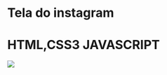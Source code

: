 # Tela do instagram


<h1>HTML,CSS3 JAVASCRIPT</h1>

<img src="https://user-images.githubusercontent.com/102924541/168447111-a65eb53a-d897-4a4f-8484-39c14658c824.png"/>
